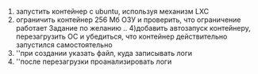 1) запустить контейнер с ubuntu, используя механизм LXC
2) ограничить контейнер 256 Мб ОЗУ и проверить, что ограничение работает
Задание по желанию ..
4)добавить автозапуск контейнеру, перезагрузить ОС и убедиться, что контейнер действительно запустился самостоятельно
5) ''при создании указать файл, куда записывать логи
6) ''после перезагрузки проанализировать логи
